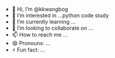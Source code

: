 - 👋 Hi, I’m @kkwangbog
- 👀 I’m interested in ...python code study
- 🌱 I’m currently learning ...
- 💞️ I’m looking to collaborate on ...
- 📫 How to reach me ...
- 😄 Pronouns: ...
- ⚡ Fun fact: ...

<!---
kkwangbog/kkwangbog is a ✨ special ✨ repository because its `README.md` (this file) appears on your GitHub profile.
You can click the Preview link to take a look at your changes.
--->
